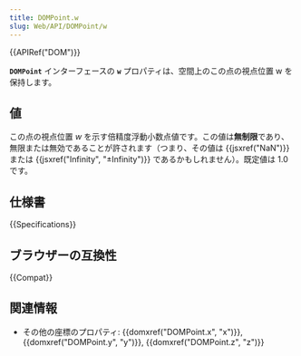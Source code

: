 ```yaml
---
title: DOMPoint.w
slug: Web/API/DOMPoint/w
---
```


{{APIRef("DOM")}}

**`DOMPoint`** インターフェースの **`w`** プロパティは、空間上のこの点の視点位置 w を保持します。

## 値

この点の視点位置 _w_ を示す倍精度浮動小数点値です。この値は**無制限**であり、無限または無効であることが許されます（つまり、その値は {{jsxref("NaN")}} または {{jsxref("Infinity", "±Infinity")}} であるかもしれません）。既定値は 1.0 です。

## 仕様書

{{Specifications}}

## ブラウザーの互換性

{{Compat}}

## 関連情報

- その他の座標のプロパティ: {{domxref("DOMPoint.x", "x")}},
  {{domxref("DOMPoint.y", "y")}}, {{domxref("DOMPoint.z", "z")}}
